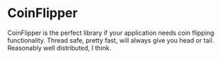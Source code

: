 CoinFlipper
===========
CoinFlipper is the perfect library if your application needs coin flipping functionality. Thread safe, pretty fast, will always give you head or tail. Reasonably well distributed, I think.
